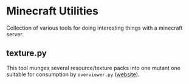 # Minecraft Utilities

Collection of various tools for doing interesting things with a minecraft server.

## texture.py

This tool munges several resource/texture packs into one mutant one suitable
for consumption by `overviewer.py` ([website](https://overviewer.org)).
